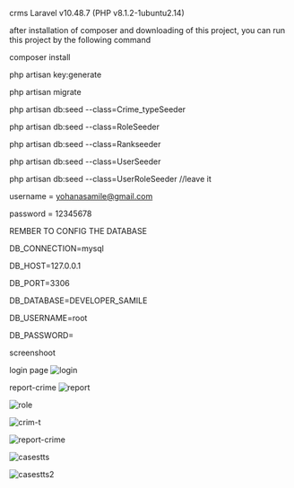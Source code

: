 crms
Laravel v10.48.7 (PHP v8.1.2-1ubuntu2.14)

after installation of composer and downloading of this project, you can run this project by the following command

composer install

php artisan key:generate

php artisan migrate

php artisan db:seed --class=Crime_typeSeeder

php artisan db:seed --class=RoleSeeder

php artisan db:seed --class=Rankseeder

php artisan db:seed --class=UserSeeder

php artisan db:seed --class=UserRoleSeeder //leave it

username = yohanasamile@gmail.com

password = 12345678

REMBER TO CONFIG THE DATABASE



DB_CONNECTION=mysql

DB_HOST=127.0.0.1

DB_PORT=3306

DB_DATABASE=DEVELOPER_SAMILE

DB_USERNAME=root

DB_PASSWORD=

screenshoot

login page
![login](https://github.com/yohana-samile/crime-record-management-system/assets/99715781/2770108e-fd04-4e45-9e6b-16e032ad2553)


report-crime
![report](https://github.com/yohana-samile/crime-record-management-system/assets/99715781/b0427e81-73cc-455a-a8ca-d6c011529db3)



![role](https://github.com/yohana-samile/crime-record-management-system/assets/99715781/3ff6226f-006d-4ae8-a174-e33cfa181a9a)


![crim-t](https://github.com/yohana-samile/crime-record-management-system/assets/99715781/3baf7015-c3e4-4bb8-af7e-77e8f0e0a32b)


![report-crime](https://github.com/yohana-samile/crime-record-management-system/assets/99715781/8b2cf838-f2c8-418d-a0d5-c04b867b043b)


![casestts](https://github.com/yohana-samile/crime-record-management-system/assets/99715781/4f413720-2b38-48c0-88b8-c2119eb04b54)


![casestts2](https://github.com/yohana-samile/crime-record-management-system/assets/99715781/f91919b7-6db9-4c91-86be-3fa310c5f383)

